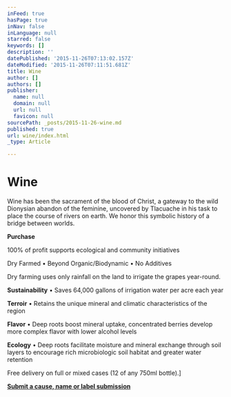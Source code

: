 ```yaml
---
inFeed: true
hasPage: true
inNav: false
inLanguage: null
starred: false
keywords: []
description: ''
datePublished: '2015-11-26T07:13:02.157Z'
dateModified: '2015-11-26T07:11:51.681Z'
title: Wine
author: []
authors: []
publisher:
  name: null
  domain: null
  url: null
  favicon: null
sourcePath: _posts/2015-11-26-wine.md
published: true
url: wine/index.html
_type: Article

---
```

# Wine

Wine has been the sacrament of the blood of Christ, a gateway to the wild Dionysian abandon of the feminine, uncovered by Tlacuache in his task to place the course of rivers on earth. We honor this symbolic history of a bridge between worlds.

**Purchase**

100% of profit supports ecological and community initiatives

Dry Farmed • Beyond Organic/Biodynamic • No Additives

Dry farming uses only rainfall on the land to irrigate the grapes year-round.

**Sustainability** • Saves 64,000 gallons of irrigation water per acre each year

**Terroir** • Retains the unique mineral and climatic characteristics of the region

**Flavor** • Deep roots boost mineral uptake, concentrated berries develop more complex flavor with lower alcohol levels

**Ecology** • Deep roots facilitate moisture and mineral exchange through soil layers to encourage rich microbiologic soil habitat and greater water retention

Free delivery on full or mixed cases (12 of any 750ml bottle).\]

**[Submit a cause, name or label submission][0]**

[0]: null